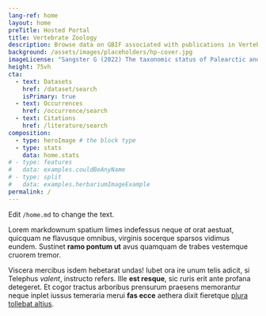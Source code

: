 ```yaml
---
lang-ref: home
layout: home
preTitle: Hosted Portal
title: Vertebrate Zoology
description: Browse data on GBIF associated with publications in Vertebrate Zoology
background: /assets/images/placeholders/hp-cover.jpg
imageLicense: "Sangster G (2022) The taxonomic status of Palearctic and Nearctic populations of northern goshawk _Accipiter gentilis_ (Aves, Accipitridae): New evidence from vocalisations. Vertebrate Zoology 72: 445-456. [https://doi.org/10.3897/vz.72.e85419](https://doi.org/10.3897/vz.72.e85419)"
height: 75vh
cta:
  - text: Datasets
    href: /dataset/search
    isPrimary: true
  - text: Occurrences
    href: /occurrence/search
  - text: Citations
    href: /literature/search  
composition:
  - type: heroImage # the block type
  - type: stats
    data: home.stats
# - type: features
#   data: examples.couldBeAnyName
# - type: split
#   data: examples.herbariumImageExample
permalink: /
---
```


Edit `/home.md` to change the text.

Lorem markdownum spatium limes indefessus neque *at* orat aestuat, quicquam ne
flavusque omnibus, virginis socerque sparsos vidimus eundem. Sustinet **ramo
pontum ut** avus quamquam de trabes vestemque cruorem tremor.

Viscera mercibus isdem hebetarat undas! Iubet ora ire unum telis adicit, si
Telephus *valent*, instructo refers. Ille **est resque**, sic ruris erit ante
profana detegeret. Et cogor tractus arboribus prensurum praesens memorantur
neque inplet iussus temeraria merui **fas ecce** aethera dixit fieretque [plura
tollebat altius](http://virgineusque.net/est.html).
